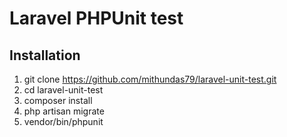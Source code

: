 # Laravel PHPUnit test

## Installation

1) git clone https://github.com/mithundas79/laravel-unit-test.git
2) cd laravel-unit-test
3) composer install
4) php artisan migrate
5) vendor/bin/phpunit
